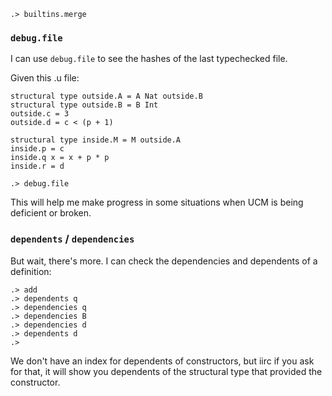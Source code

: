 ```ucm:hide
.> builtins.merge
```

### `debug.file`
I can use `debug.file` to see the hashes of the last typechecked file.

Given this .u file:
```unison:hide
structural type outside.A = A Nat outside.B
structural type outside.B = B Int
outside.c = 3
outside.d = c < (p + 1)

structural type inside.M = M outside.A
inside.p = c
inside.q x = x + p * p
inside.r = d
```
```ucm
.> debug.file
```

This will help me make progress in some situations when UCM is being deficient or broken.

### `dependents` / `dependencies`
But wait, there's more.  I can check the dependencies and dependents of a definition:
```ucm
.> add
.> dependents q
.> dependencies q
.> dependencies B
.> dependencies d
.> dependents d
.>
```

We don't have an index for dependents of constructors, but iirc if you ask for that, it will show you dependents of the structural type that provided the constructor.
